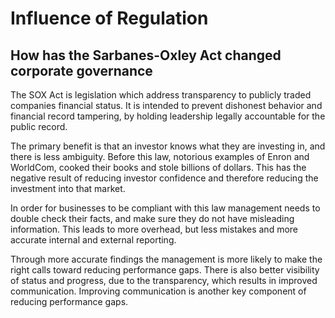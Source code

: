 # Influence of Regulation

## How has the Sarbanes-Oxley Act changed corporate governance

The SOX Act is legislation which address transparency to publicly traded companies financial status. It is intended to prevent dishonest behavior and financial record tampering, by holding leadership legally accountable for the public record.

The primary benefit is that an investor knows what they are investing in, and there is less ambiguity. Before this law, notorious examples of Enron and WorldCom, cooked their books and stole billions of dollars. This has the negative result of reducing investor confidence and therefore reducing the investment into that market.

In order for businesses to be compliant with this law management needs to double check their facts, and make sure they do not have misleading information. This leads to more overhead, but less mistakes and more accurate internal and external reporting.

Through more accurate findings the management is more likely to make the right calls toward reducing performance gaps. There is also better visibility of status and progress, due to the transparency, which results in improved communication. Improving communication is another key component of reducing performance gaps.

